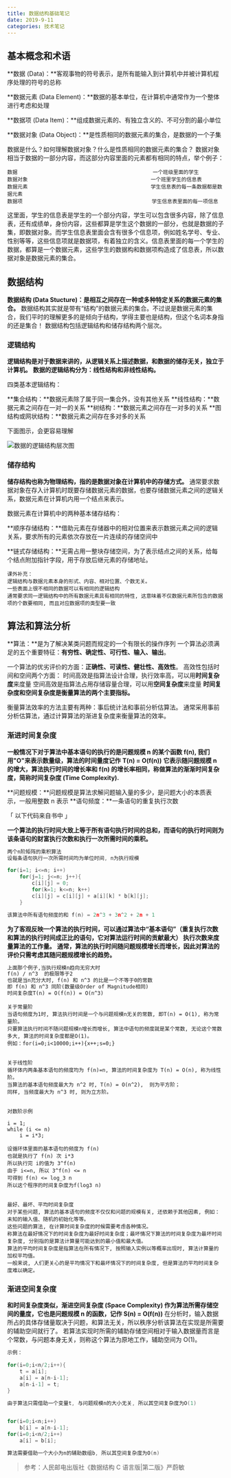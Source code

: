```yaml
---
title: 数据结构基础笔记
date: 2019-9-11
categories: 技术笔记
---
```


## 基本概念和术语

**数据 (Data)：**客观事物的符号表示，是所有能输入到计算机中并被计算机程序处理的符号的总称

**数据元素 (Data Element)：**数据的基本单位，在计算机中通常作为一个整体进行考虑和处理

**数据项 (Data Item)：**组成数据元素的、有独立含义的、不可分割的最小单位

**数据对象 (Data Object)：**是性质相同的数据元素的集合，是数据的一个子集

<!--more-->

数据是什么？如何理解数据对象？什么是性质相同的数据元素的集合？
数据对象相当于数据的一部分内容，而这部分内容里面的元素都有相同的特点，举个例子：

```
数据                                            一个班级里面的学生
数据对象                                        一个班里学生的信息表
数据元素                                        学生信息表的每一条数据都是数据元素
数据项                                          学生信息表里面的每一项信息
```

这里面，学生的信息表是学生的一个部分内容，学生可以包含很多内容，除了信息表，还有成绩单，身份内容，这些都算是学生这个数据的一部分，也就是数据的子集，即数据对象。而学生信息表里面会含有很多个信息项，例如姓名学号、专业、性别等等，这些信息项就是数据项，有着独立的含义。信息表里面的每一个学生的数据，都算是一个数据元素，这些学生的数据构和数据项构造成了信息表，所以数据对象是数据元素的集合。

## **数据结构**

**数据结构 (Data Stucture)：是相互之间存在一种或多种特定关系的数据元素的集合。**
数据结构其实就是带有“结构”的数据元素的集合。不过说是数据元素的集合，我们平时的理解更多的是倾向于结构，学得主要也是结构，但这个名词本身指的还是集合！
数据结构包括逻辑结构和储存结构两个层次。

### **逻辑结构**

**逻辑结构是对于数据来讲的，从逻辑关系上描述数据，和数据的储存无关，独立于计算机。**
**数据的逻辑结构分为：线性结构和非线性结构。**

四类基本逻辑结构：

**集合结构：**数据元素除了属于同一集合外，没有其他关系
**线性结构：**数据元素之间存在一对一的关系
**树结构：**数据元素之间存在一对多的关系
**图结构或网状结构：**数据元素之间存在多对多的关系

下面图示，会更容易理解

![数据的逻辑结构层次图](/images/数据结构基础/数据逻辑结构层次图.jpg)

### **储存结构**

**储存结构也称为物理结构，指的是数据对象在计算机中的存储方式。**
通常要求数据对象在存入计算机时既要存储数据元素的数据，也要存储数据元素之间的逻辑关系，数据元素在计算机内用一个结点来表示。

数据元素在计算机中的两种基本储存结构：

**顺序存储结构：**借助元素在存储器中的相对位置来表示数据元素之间的逻辑关系，要求所有的元素依次存放在一片连续的存储空间中

**链式存储结构：**无需占用一整块存储空间，为了表示结点之间的关系，给每个结点附加指针字段，用于存放后继元素的存储地址。

```Text
课外补充：
逻辑结构与数据元素本身的形式、内容、相对位置、个数无关。
一些表面上很不相同的数据可以有相同的逻辑结构
通常要求同一逻辑结构中的所有数据元素具有相同的特性, 这意味着不仅数据元素所包含的数据项的个数要相同, 而且对应数据项的类型要一致
```

## **算法和算法分析**

**算法：**是为了解决某类问题而规定的一个有限长的操作序列
一个算法必须满足的五个重要特征：**有穷性、确定性、可行性、输入、输出**。

一个算法的优劣评价的方面：**正确性、可读性、健壮性、高效性**。
高效性包括时间和空间两个方面：
时间高效是指算法设计合理，执行效率高，可以用**时间复杂度**来度量
空间高效是指算法占用存储容量合理，可以用**空间复杂度**来度量
**时间复杂度和空间复杂度是衡量算法的两个主要指标。**

衡量算法效率的方法主要有两种：事后统计法和事前分析估算法。
通常采用事前分析估算法，通过计算算法的渐进复杂度来衡量算法的效率。

### 渐进时间复杂度

**一般情况下对于算法中基本语句的执行的是问题规模 n 的某个函数 f(n), 我们用"O"来表示数量级，算法的时间量度记作**
**T(n) = O(f(n))**
**它表示随问题规模 n 的增大，算法执行时间的增长率和 f(n) 的增长率相同，称做算法的渐渐时间复杂度，简称时间复杂度 (Time Complexity).**

**问题规模：**问题规模是算法求解问题输入量的多少，是问题大小的本质表示，一般用整数 n 表示
**语句频度：**一条语句的重复执行次数

「 以下代码来自书中 」

**一个算法的执行时间大致上等于所有语句执行时间的总和，而语句的执行时间则为该条语句的财富执行次数和执行一次所需时间的乘积。**

```C
两个n阶矩阵的乘积算法
设每条语句执行一次所需时间均为单位时间, n为执行规模

for(i=1; i<=n; i++)                                                     //频度为 n+1
    for(j=1; j<=n; j++){                                                //频度为 n*(n+1)
        c[i][j] = 0;                                                    //频度为 n^2
        for(k=1; k<=n; k++)                                             //频度为 n^2 * (n+1)
        c[i][j] = c[i][j] + a[i][k] * b[k][j];                          //频度为 n^3
    }

该算法中所有语句频度的和 f(n) = 2n^3 + 3n^2 + 2n + 1
```

**为了客观反映一个算法的执行时间，可以通过算法中“基本语句”（重复执行次数和算法的执行时间成正比的语句，它对算法运行时间的贡献最大） 执行次数来度量算法的工作量。**
**通常，算法的执行时间随问题规模增长而增长，因此对算法的评价只需考虑其随问题规模增长的趋势。**

```Markdown
上面那个例子,当执行规模n趋向无穷大时
f(n) / n^3  的极限等于2
也就是当n充分大时, f(n) 和 n^3 的比是一个不等于0的常数
即 f(n) 和 n^3 同阶(数量级Order of Magnitude相同)
时间复杂度T(n) = O(f(n)) = O(n^3)
```

```Text
关于常量阶
当语句频度为1时, 算法执行时间是一个与问题规模n无关的常数, 即T(n) = O(1), 称为常量阶。
只要算法执行时间不随问题规模n增长而增长, 算法中语句的频度就是某个常数, 无论这个常数多大, 算法的时间复杂度都是O(1)。
例如：for(i=0;i<10000;i++){x++;s=0;}


关于线性阶
循环体内两条基本语句的频度均为 f(n)=n, 算法的时间复杂度为 T(n) = O(n), 称为线性阶。
当算法的基本语句频度最大为 n^2 时, T(n) = O(n^2),  则为平方阶；
同样, 当频度最大为 n^3 时, 则为立方阶。


对数阶示例

i = 1;
while (i <= n)
    i = i*3;

设循环体里面的基本语句的频度为 f(n)
也就是执行了 f(n) 次 i*3
所以执行完 i的值为 3^f(n)
由于 i<=n, 所以 3^f(n) <= n
可得到 f(n) <= log_3 n
所以这个程序的时间复杂度为f(log3 n)


最好、最坏、平均时间复杂度
对于某些问题, 算法的基本语句的频度不仅仅和问题的规模有关, 还依赖于其他因素, 例如：未知的输入值、随机的初始化等等。
这些问题的算法, 在计算时间复杂度的时候需要考虑各种情况。
称算法在最好情况下的时间复杂度为最好时间复杂度；最坏情况下算法的时间复杂度为最坏时间复杂度, 分别指的是算法计算量可能达到的最小值和最大值。
算法的平均时间复杂度是指算法在所有情况下, 按照输入实例以等概率出现时, 算法计算量的加权平均值。
一般来说, 人们更关心的是平均情况下和最坏情况下的时间复杂度, 但是算法的平均时间复杂度难以确定。
```

### 渐进空间复杂度

**和时间复杂度类似，渐进空间复杂度 (Space Complexity) 作为算法所需存储空间的量度，它也是问题规模 n 的函数，记作 S(n) = O(f(n))**
在分析时，输入数据所占的具体存储量取决于问题，和算法无关，所以秩序分析该算法在实现是所需要的辅助空间就行了。
若算法实现时所需的辅助存储空间相对于输入数据量而言是个常数，与问题本身无关，则称这个算法为原地工作，辅助空间为 O(1)。

```C
示例：

for(i=0;i<n/2;i++){
    t = a[i];
    a[i] = a[n-i-1];
    a[n-i-1] = t;
}

由于算法只需借助一个变量t, 与问题规模n的大小无关, 所以其空间复杂度为O(1)


for(i=0;i<n;i++)
    b[i] = a[n-i-1];
for(i=0;i<n/2;i++)
    a[i] = b[i];

算法需要借助一个大小为n的辅助数组b, 所以其空间复杂度为O(n)
```

>参考：人民邮电出版社《数据结构    C 语言版|第二版》严蔚敏
